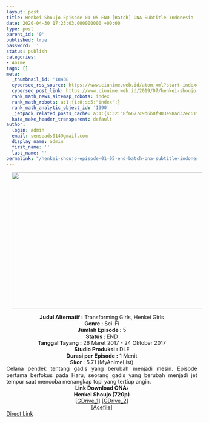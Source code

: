 ```yaml
---
layout: post
title: Henkei Shoujo Episode 01-05 END [Batch] ONA Subtitle Indonesia
date: 2020-04-30 17:23:03.000000000 +00:00
type: post
parent_id: '0'
published: true
password: ''
status: publish
categories:
- Anime
tags: []
meta:
  _thumbnail_id: '18438'
  cyberseo_rss_source: https://www.ciunime.web.id/atom.xml?start-index=1801&max-results=150
  cyberseo_post_link: https://www.ciunime.web.id/2019/07/henkei-shoujo-episode-01-05-end-batch.html
  rank_math_news_sitemap_robots: index
  rank_math_robots: a:1:{i:0;s:5:"index";}
  rank_math_analytic_object_id: '1390'
  _jetpack_related_posts_cache: a:1:{s:32:"8f6677c9d6b0f903e98ad32ec61f8deb";a:2:{s:7:"expires";i:1658350929;s:7:"payload";a:3:{i:0;a:1:{s:2:"id";i:27526;}i:1;a:1:{s:2:"id";i:27540;}i:2;a:1:{s:2:"id";i:27538;}}}}
  kata_make_header_transparent: default
author:
  login: admin
  email: senseads014@gmail.com
  display_name: admin
  first_name: ''
  last_name: ''
permalink: "/henkei-shoujo-episode-01-05-end-batch-ona-subtitle-indonesia/"
---
```

<div class="separator" style="clear: both; text-align: center;"><a href="https://1.bp.blogspot.com/-kWbIWACajaw/XRtPecuWSMI/AAAAAAAAar0/1Mu2v68iSYIfNP2aAHV8AqwvyvUkGjQhACLcBGAs/s1600/Henkei%2BShoujo.jpg" imageanchor="1" style="margin-left: 1em; margin-right: 1em;"><img border="0" data-original-height="720" data-original-width="1280" height="360" src="{{ site.baseurl }}/assets/2020/04/Henkei%2BShoujo.jpg" width="640" /></a></div>
<p>
<div style="text-align: center;"><b>Judul</b><b><b> Alternatif</b> :</b> Transforming Girls, Henkei Girls</div>
<div style="text-align: center;"><b><b>Genre :</b></b> Sci-Fi</div>
<div style="text-align: center;"><b>Jumlah Episode :</b> 5<br /><b>Status :&nbsp;</b>END<br /><b>Tanggal Tayang :</b> 26 Maret 2017 - 24 Oktober 2017<br /><b>Studio Produksi :</b> DLE<br /><b>Durasi per Episode :</b> 1 Menit</div>
<div style="text-align: center;"><b>Skor :</b> 5.71 (MyAnimeList)</div>
<div style="text-align: center;"></div>
<div style="text-align: justify;">Celana pendek tentang gadis yang berubah menjadi mesin. Episode pertama berfokus pada Haru, seorang gadis yang berubah menjadi jet tempur saat mencoba menangkap topi yang tertiup angin.</div>
<div style="text-align: justify;"></div>
<div style="text-align: justify;"></div>
<div style="text-align: center;"><b>Link Download ONA:</b></div>
<div style="text-align: center;"><b>Henkei Shoujo (720p)</b></div>
<div style="text-align: center;">[<a href="https://drive.google.com/uc?id=1ldwRDiVjC1qO3tyZUifxYr8i-jmh3_8E" target="_blank" rel="noopener">GDrive_1</a>] [<a href="https://drive.google.com/uc?id=1ldwRDiVjC1qO3tyZUifxYr8i-jmh3_8E" target="_blank" rel="noopener">GDrive_2</a>]<br />[<a href="https://acefile.co/f/11299189/kusonime-cewe-mesin-rar" target="_blank" rel="noopener">Acefile</a>]</div>
<link rel="stylesheet" href="https://cdnjs.cloudflare.com/ajax/libs/font-awesome/4.7.0/css/font-awesome.min.css" />
<div class="divbtn"> <a href="https://handymansurrender.com/fihup8buzv?key=94550f7ce39444073321dde3b8782f97" class="btn"><i class="fa fa-download"></i> Direct Link</a> </div>
